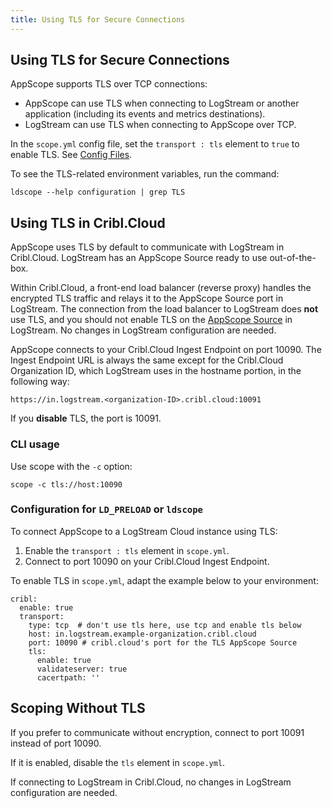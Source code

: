 ```yaml
---
title: Using TLS for Secure Connections
---
```


## Using TLS for Secure Connections

AppScope supports TLS over TCP connections: 

- AppScope can use TLS when connecting to LogStream or another application (including its events and metrics destinations).
- LogStream can use TLS when connecting to AppScope over TCP.

In the `scope.yml` config file, set the `transport : tls` element to `true` to enable TLS. See [Config Files](/docs/config-file).

To see the TLS-related environment variables, run the command: 

```
ldscope --help configuration | grep TLS
```

## Using TLS in Cribl.Cloud

AppScope uses TLS by default to communicate with LogStream in Cribl.Cloud. LogStream has an AppScope Source ready to use out-of-the-box.

Within Cribl.Cloud, a front-end load balancer (reverse proxy) handles the encrypted TLS traffic and relays it to the AppScope Source port in LogStream. The connection from the load balancer to LogStream does **not** use TLS, and you should not enable TLS on the [AppScope Source](https://docs.cribl.io/docs/sources-appscope) in LogStream. No changes in LogStream configuration are needed.

AppScope connects to your Cribl.Cloud Ingest Endpoint on port 10090. The Ingest Endpoint URL is always the same except for the Cribl.Cloud Organization ID, which LogStream uses in the hostname portion, in the following way:

```
https://in.logstream.<organization-ID>.cribl.cloud:10091
```

If you **disable** TLS, the port is 10091.

### CLI usage

Use scope with the `-c` option:

```
scope -c tls://host:10090
```

### Configuration for `LD_PRELOAD` or `ldscope`

To connect AppScope to a LogStream Cloud instance using TLS: 

1. Enable the `transport : tls` element in `scope.yml`.
1. Connect to port 10090 on your Cribl.Cloud Ingest Endpoint.

To enable TLS in `scope.yml`, adapt the example below to your environment:

```
cribl:
  enable: true
  transport:
    type: tcp  # don't use tls here, use tcp and enable tls below
    host: in.logstream.example-organization.cribl.cloud
    port: 10090 # cribl.cloud's port for the TLS AppScope Source
    tls:
      enable: true
      validateserver: true
      cacertpath: ''
```

## Scoping Without TLS

If you prefer to communicate without encryption, connect to port 10091 instead of port 10090.

If it is enabled, disable the `tls` element in `scope.yml`.

If connecting to LogStream in Cribl.Cloud, no changes in LogStream configuration are needed.
